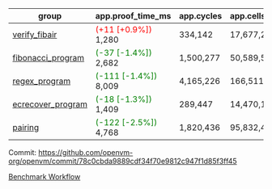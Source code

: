 | group | app.proof_time_ms | app.cycles | app.cells_used | leaf.proof_time_ms | leaf.cycles | leaf.cells_used |
| -- | -- | -- | -- | -- | -- | -- |
| [verify_fibair](https://github.com/openvm-org/openvm/blob/benchmark-results/benchmarks-pr/1592/verify_fibair-78c0cbda9889cdf34f70e9812c947f1d85f3ff45.md) |<span style='color: red'>(+11 [+0.9%])</span> 1,280 |  334,142 |  17,677,298 |- | - | - |
| [fibonacci_program](https://github.com/openvm-org/openvm/blob/benchmark-results/benchmarks-pr/1592/fibonacci-78c0cbda9889cdf34f70e9812c947f1d85f3ff45.md) |<span style='color: green'>(-37 [-1.4%])</span> 2,682 |  1,500,277 |  50,589,503 |- | - | - |
| [regex_program](https://github.com/openvm-org/openvm/blob/benchmark-results/benchmarks-pr/1592/regex-78c0cbda9889cdf34f70e9812c947f1d85f3ff45.md) |<span style='color: green'>(-111 [-1.4%])</span> 8,009 |  4,165,226 |  166,511,152 |- | - | - |
| [ecrecover_program](https://github.com/openvm-org/openvm/blob/benchmark-results/benchmarks-pr/1592/ecrecover-78c0cbda9889cdf34f70e9812c947f1d85f3ff45.md) |<span style='color: green'>(-18 [-1.3%])</span> 1,409 |  289,447 |  14,470,186 |- | - | - |
| [pairing](https://github.com/openvm-org/openvm/blob/benchmark-results/benchmarks-pr/1592/pairing-78c0cbda9889cdf34f70e9812c947f1d85f3ff45.md) |<span style='color: green'>(-122 [-2.5%])</span> 4,768 |  1,820,436 |  95,832,407 |- | - | - |


Commit: https://github.com/openvm-org/openvm/commit/78c0cbda9889cdf34f70e9812c947f1d85f3ff45

[Benchmark Workflow](https://github.com/openvm-org/openvm/actions/runs/14542874058)
